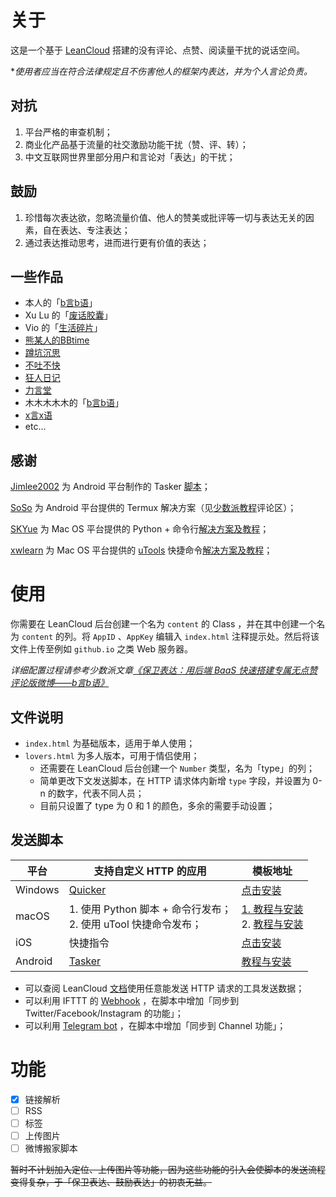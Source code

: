 

# 关于

这是一个基于 [LeanCloud](https://leancloud.com) 搭建的没有评论、点赞、阅读量干扰的说话空间。

**使用者应当在符合法律规定且不伤害他人的框架内表达，并为个人言论负责。*

## 对抗

1. 平台严格的审查机制；
2. 商业化产品基于流量的社交激励功能干扰（赞、评、转）；
3. 中文互联网世界里部分用户和言论对「表达」的干扰；

## 鼓励

1. 珍惜每次表达欲，忽略流量价值、他人的赞美或批评等一切与表达无关的因素，自在表达、专注表达；
2. 通过表达推动思考，进而进行更有价值的表达；

## 一些作品

- 本人的「[b言b语](https://bb.daibor.com)」
- Xu Lu 的「[废话胶囊](https://bb.lynnislu.com/)」
- Vio 的「[生活碎片](https://vio1331.github.io/)」
- [熊某人的BBtime](https://wangyurui.cn/)
- [蹲坑沉思](https://dashlin.github.io/mythought/)
- [不吐不快](http://blog.zackzhou.com/thread/)
- [狂人日记](https://bb.elizen.me/)
- [力言堂](http://weibo.litalk.net/)
- 木木木木木的「[b言b语](https://immmmm.com/bb/)」
- [x言x语](https://chiperman.github.io/JustBB/)
- etc…



## 感谢

[Jimlee2002](https://github.com/jimlee2002) 为 Android 平台制作的 Tasker [脚本](https://github.com/jimlee2002/nonsense.fun_tasker)；

[SoSo](https://sspai.com/u/0y3pn1ih/updates) 为 Android 平台提供的 Termux 解决方案（见[少数派教程](https://sspai.com/post/60024)评论区）；

[SKYue](https://www.skyue.com/) 为 Mac OS 平台提供的 Python + 命令行[解决方案及教程](https://www.skyue.com/blog/20042614.html)；

[xwlearn](https://xwlearn.com/) 为 Mac OS 平台提供的 [uTools](https://www.u.tools/) 快捷命令[解决方案及教程](https://xwlearn.com/howto-graciously-bb-in-mac/)；

# 使用

你需要在 LeanCloud 后台创建一个名为 `content` 的 Class ，并在其中创建一个名为 `content` 的列。将 `AppID` 、`AppKey` 编辑入 `index.html` 注释提示处。然后将该文件上传至例如 `github.io` 之类 Web 服务器。

*详细配置过程请参考少数派文章[《保卫表达：用后端 BaaS 快速搭建专属无点赞评论版微博——b言b语》](https://sspai.com/post/60024)*

## 文件说明

- `index.html` 为基础版本，适用于单人使用；
- `lovers.html` 为多人版本，可用于情侣使用；
  - 还需要在 LeanCloud 后台创建一个 `Number` 类型，名为「type」的列；
  - 简单更改下文发送脚本，在 HTTP 请求体内新增 `type` 字段，并设置为 0-n 的数字，代表不同人员；
  - 目前只设置了 type 为 0 和 1 的颜色，多余的需要手动设置；

## 发送脚本

| 平台    | 支持自定义 HTTP 的应用                                       | 模板地址                                                     |
| ------- | ------------------------------------------------------------ | ------------------------------------------------------------ |
| Windows | [Quicker](https://www.getquicker.net/)                       | [点击安装](https://getquicker.net/sharedaction?code=eeb80278-5f53-4b0d-d333-08d7e0dd26a9) |
| macOS   | 1. 使用 Python 脚本 + 命令行发布；<br />2. 使用 uTool 快捷命令发布； | [1. 教程与安装](https://www.skyue.com/blog/20042614.html)<br />2. [教程与安装](https://xwlearn.com/howto-graciously-bb-in-mac/) |
| iOS     | 快捷指令                                                     | [点击安装](https://www.icloud.com/shortcuts/3cfcbc36a6a24e0a8721bfeef8dfc6cf) |
| Android | [Tasker](https://play.google.com/store/apps/details?id=net.dinglisch.android.taskerm&hl=en_US) | [教程与安装](https://github.com/jimlee2002/nonsense.fun_tasker) |

- 可以查阅 LeanCloud [文档](https://console.leancloud.app/docs/rest_api.html#hash1094926014)使用任意能发送 HTTP 请求的工具发送数据；
- 可以利用 IFTTT 的 [Webhook](https://ifttt.com/maker_webhooks) ，在脚本中增加「同步到 Twitter/Facebook/Instagram 的功能」；
- 可以利用 [Telegram bot](https://core.telegram.org/bots/api) ，在脚本中增加「同步到 Channel 功能」；



# 功能

- [x]  链接解析
- [ ] RSS
- [ ] 标签
- [ ] 上传图片
- [ ] 微博搬家脚本

~~暂时不计划加入定位、上传图片等功能，因为这些功能的引入会使脚本的发送流程变得复杂，于「保卫表达、鼓励表达」的初衷无益。~~
